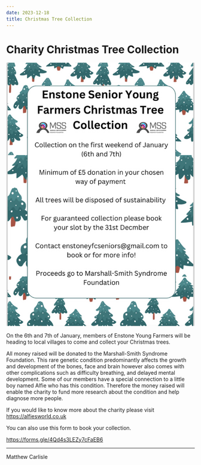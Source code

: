 ```yaml
---
date: 2023-12-18
title: Christmas Tree Collection
---
```


# Charity Christmas Tree Collection

![poster](yfc-xmastree-2023.png)

On the 6th and 7th of January, members of Enstone Young Farmers will
be heading to local villages to come and collect your Christmas trees.

All money raised will be donated to the Marshall-Smith Syndrome
Foundation. This rare genetic condition predominantly affects the
growth and development of the bones, face and brain however also comes
with other complications such as difficulty breathing, and delayed
mental development. Some of our members have a special connection to a
little boy named Alfie who has this condition. Therefore the money
raised will enable the charity to fund more research about the
condition and help diagnose more people. 

If you would like to know
more about the charity please visit <https://alfiesworld.co.uk>


You can also use this form to book your collection.


<https://forms.gle/4Qd4s3LEZy7cFaEB6>


---

Matthew Carlisle


